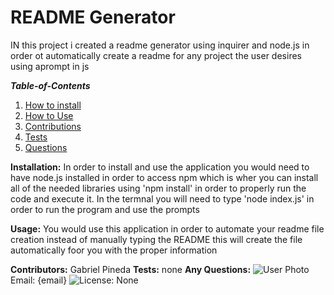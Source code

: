  

# README Generator
  IN this project i created a readme generator using inquirer and node.js in order ot automatically create a readme for any project the user desires using aprompt in js
  
  ___Table-of-Contents___
  1. [How to install](#install)
  2. [How to Use](#usage)
  3. [Contributions](#contributors)
  4. [Tests](#tests)
  5. [Questions](#questions)
  
  <a id="install">__Installation:__</a>
  In order to install and use the application you would need to have node.js installed in order to access npm which is wher you can install all of the needed libraries using 'npm install' in order to properly run the code and execute it. In the termnal you will need to type 'node index.js' in order to run the program and use the prompts
  
  <a id="usage">__Usage:__</a>
  You would use this application in order to automate your readme file creation instead of manually typing the README this will create the file automatically foor you with the proper information
  
  <a id="contributors">__Contributors:__</a>
  Gabriel Pineda 
  <a id="tests">__Tests:__</a>
  none
  <a id="questions">__Any Questions:__</a>
  ![User Photo]({imgURL})
  Email: {email}
  ![License: None](https://img.shields.io/badge/License-None-brightgreen)